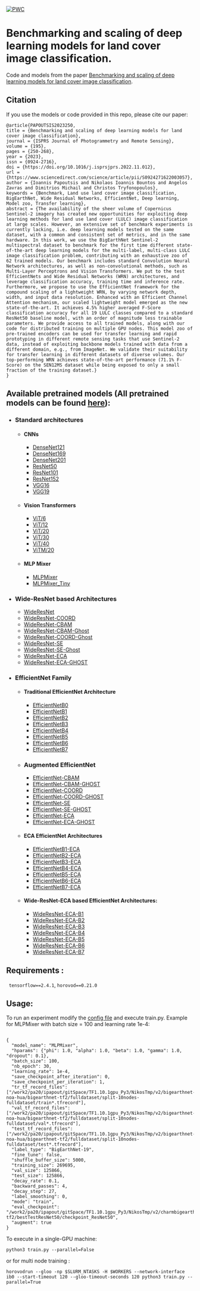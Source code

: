 [![PWC](https://img.shields.io/endpoint.svg?url=https://paperswithcode.com/badge/efficient-deep-learning-models-for-land-cover/multi-label-image-classification-on)](https://paperswithcode.com/sota/multi-label-image-classification-on?p=efficient-deep-learning-models-for-land-cover)


# Benchmarking and scaling of deep learning models for land cover image classification.

Code and models from the paper [Benchmarking and scaling of deep learning models for land cover image classification](https://www.sciencedirect.com/science/article/pii/S0924271622003057).

## Citation 

If you use the models or code provided in this repo, please cite our paper:
```
@article{PAPOUTSIS2023250,
title = {Benchmarking and scaling of deep learning models for land cover image classification},
journal = {ISPRS Journal of Photogrammetry and Remote Sensing},
volume = {195},
pages = {250-268},
year = {2023},
issn = {0924-2716},
doi = {https://doi.org/10.1016/j.isprsjprs.2022.11.012},
url = {https://www.sciencedirect.com/science/article/pii/S0924271622003057},
author = {Ioannis Papoutsis and Nikolaos Ioannis Bountos and Angelos Zavras and Dimitrios Michail and Christos Tryfonopoulos},
keywords = {Benchmark, Land use land cover image classification, BigEarthNet, Wide Residual Networks, EfficientNet, Deep learning, Model zoo, Transfer learning},
abstract = {The availability of the sheer volume of Copernicus Sentinel-2 imagery has created new opportunities for exploiting deep learning methods for land use land cover (LULC) image classification at large scales. However, an extensive set of benchmark experiments is currently lacking, i.e. deep learning models tested on the same dataset, with a common and consistent set of metrics, and in the same hardware. In this work, we use the BigEarthNet Sentinel-2 multispectral dataset to benchmark for the first time different state-of-the-art deep learning models for the multi-label, multi-class LULC image classification problem, contributing with an exhaustive zoo of 62 trained models. Our benchmark includes standard Convolution Neural Network architectures, as well as non-convolutional methods, such as Multi-Layer Perceptrons and Vision Transformers. We put to the test EfficientNets and Wide Residual Networks (WRN) architectures, and leverage classification accuracy, training time and inference rate. Furthermore, we propose to use the EfficientNet framework for the compound scaling of a lightweight WRN, by varying network depth, width, and input data resolution. Enhanced with an Efficient Channel Attention mechanism, our scaled lightweight model emerged as the new state-of-the-art. It achieves 4.5% higher averaged F-Score classification accuracy for all 19 LULC classes compared to a standard ResNet50 baseline model, with an order of magnitude less trainable parameters. We provide access to all trained models, along with our code for distributed training on multiple GPU nodes. This model zoo of pre-trained encoders can be used for transfer learning and rapid prototyping in different remote sensing tasks that use Sentinel-2 data, instead of exploiting backbone models trained with data from a different domain, e.g., from ImageNet. We validate their suitability for transfer learning in different datasets of diverse volumes. Our top-performing WRN achieves state-of-the-art performance (71.1% F-Score) on the SEN12MS dataset while being exposed to only a small fraction of the training dataset.}
}
```



## Available pretrained models (All pretrained models can be found [here](https://www.dropbox.com/sh/8bzc1k1e2ejcb7f/AABLwOp_acItoOD7fubevlFKa?dl=0)): 
- ### Standard architectures
  - #### CNNs  
    - [DenseNet121](https://www.dropbox.com/s/idenhh7g4j3vapb/checkpoint_densenet121.zip?dl=0)
    - [DenseNet169](https://www.dropbox.com/s/qh6cnryod7uric7/checkpoint_DenseNet169.zip?dl=0)
    - [DenseNet201](https://www.dropbox.com/s/w0jdbzdamxfyti7/checkpoint_densenet201.zip?dl=0)
    - [ResNet50](https://www.dropbox.com/s/trsojsbjvlpt9jz/checkpoint_resnet50.zip?dl=0)
    - [ResNet101](https://www.dropbox.com/s/sn2s5xtqlq9721j/checkpoint_resnet101.zip?dl=0)
    - [ResNet152](https://www.dropbox.com/s/ukfsg9s8jxjdb64/checkpoint_resnet152.zip?dl=0)
    - [VGG16](https://www.dropbox.com/s/mxx7jm6pleb9ezu/checkpoint_vgg16.zip?dl=0)
    - [VGG19](https://www.dropbox.com/s/u86oos6i6vp0981/checkpoint_vgg19.zip?dl=0)
  - #### Vision Transformers
    - [ViT/6](https://www.dropbox.com/s/e7ae92x5vitp12e/checkpoint_vit_6.zip?dl=0)
    - [ViT/12](https://www.dropbox.com/s/awyw5uz59cu7rh4/checkpoint_vit_12.zip?dl=0)
    - [ViT/20](https://www.dropbox.com/s/nkmqvulbb9wbgdw/checkpoint_vit_20.zip?dl=0)
    - [ViT/30](https://www.dropbox.com/s/uaayeo2ep7mif3p/checkpoint_vit_30.zip?dl=0)
    - [ViT/40](https://www.dropbox.com/s/yyh8dqngk7j52cw/checkpoint_vit_40.zip?dl=0)
    - [ViTM/20](https://www.dropbox.com/s/4gtoqfjyar27g69/checkpoint_vit_m20.zip?dl=0)
  - #### MLP Mixer
    - [MLPMixer](https://www.dropbox.com/s/29lnfpwc0skkirl/checkpoint_MLPMixer.zip?dl=0)
    - [MLPMixer_Tiny](https://www.dropbox.com/s/lqs69eo512xkkt7/checkpoint_MLPMixer_Tiny.zip?dl=0)

-  ### Wide-ResNet based Architectures
    - [WideResNet](https://www.dropbox.com/s/g2dah9t9zpk5eda/checkpoint_WideResNet.zip?dl=0)
    - [WideResNet-COORD](https://www.dropbox.com/s/qf9n1i0a48uinez/checkpoint_WideResNet_COORD.zip?dl=0)
    - [WideResNet-CBAM](https://www.dropbox.com/s/ddif8bzfoohx2ap/checkpoint_WideResNet_CBAM.zip?dl=0)
    - [WideResNet-CBAM-Ghost](https://www.dropbox.com/s/ychczklu54ifigs/checkpoint_WideResNet_CBAM_GHOST.zip?dl=0)
    - [WideResNet-COORD-Ghost](https://www.dropbox.com/s/ychczklu54ifigs/checkpoint_WideResNet_CBAM_GHOST.zip?dl=0)
    - [WideResNet-SE](https://www.dropbox.com/s/9c6wykn88ettxfs/checkpoint_WideResNet_SE.zip?dl=0) 
    - [WideResNet-SE-Ghost](https://www.dropbox.com/s/9azmeuhfy1ukb52/checkpoint_WideResNet_SE_GHOST.zip?dl=0)
    - [WideResNet-ECA](https://www.dropbox.com/s/9hqv5xibnx719z0/checkpoint_WideResNet_ECA.zip?dl=0)
    - [WideResNet-ECA-GHOST](https://www.dropbox.com/s/51kzqsrdfhby26v/checkpoint_WideResNet_ECA_GHOST.zip?dl=0)


- ### EfficientNet Family
  - #### Traditional EfficientNet Architecture
    - [EfficientNetB0](https://www.dropbox.com/s/bex8c96r29c9c47/checkpoint_EfficientNetB0.zip?dl=0)
    - [EfficientNetB1](https://www.dropbox.com/s/hcvmq8abhl4qs5r/checkpoint_EfficientNetB1.zip?dl=0)
    - [EfficientNetB2](https://www.dropbox.com/s/hcvmq8abhl4qs5r/checkpoint_EfficientNetB1.zip?dl=0)
    - [EfficientNetB3](https://www.dropbox.com/s/onmted8umdqv9k9/checkpoint_EfficientNetB3.zip?dl=0)
    - [EfficientNetB4](https://www.dropbox.com/s/jtvncero96unys0/checkpoint_EfficientNetB4.zip?dl=0)
    - [EfficientNetB5](https://www.dropbox.com/s/yrj930z9y8ecogc/checkpoint_EfficientNetB5.zip?dl=0)
    - [EfficientNetB6](https://www.dropbox.com/s/qe3mtzrsv6zb4qx/checkpoint_EfficientNetB6.zip?dl=0)
    - [EfficientNetB7](https://www.dropbox.com/s/3x6q4869d2t537f/checkpoint_EfficientNetB7.zip?dl=0)
  
  - ### Augmented EfficientNet
    - [EfficientNet-CBAM](https://www.dropbox.com/s/nmd8agsr48fhzox/checkpoint_EfficientNet_CBAM.zip?dl=0)
    - [EfficientNet-CBAM-GHOST](https://www.dropbox.com/s/aqgn71agf9u44nx/checkpoint_EfficientNet_CBAM_GHOST.zip?dl=0)
    - [EfficientNet-COORD](https://www.dropbox.com/s/3i1rjwttsxfpqf3/checkpoint_EfficientNet_COORD.zip?dl=0)
    - [EfficientNet-COORD-GHOST](https://www.dropbox.com/s/5lp6ro9ewfcz0iq/checkpoint_EfficientNet_COORD_GHOST.zip?dl=0)
    - [EfficientNet-SE](https://www.dropbox.com/s/ubv3ke7qerm2nro/checkpoint_EfficientNet_SE.zip?dl=0)
    - [EfficientNet-SE-GHOST](https://www.dropbox.com/s/chagaeszrpgeg44/checkpoint_EfficientNet_SE_GHOST.zip?dl=0)
    - [EfficientNet-ECA](https://www.dropbox.com/s/fnhvuw2uze35tu4/checkpoint_EfficientNet_ECA.zip?dl=0)
    - [EfficientNet-ECA-GHOST](https://www.dropbox.com/s/3we70krnj06r00a/checkpoint_EfficientNet_ECA_GHOST.zip?dl=0)
    
  - #### ECA EfficientNet Architectures
    -  [EfficientNetB1-ECA](https://www.dropbox.com/s/6p1yqen3at9le2w/checkpoint_EfficientNet_ECA_B1.zip?dl=0) 
    -  [EfficientNetB2-ECA](https://www.dropbox.com/s/otfz71k9jpg93d7/checkpoint_EfficientNet_ECA_B2.zip?dl=0)
    -  [EfficientNetB3-ECA](https://www.dropbox.com/s/ncgls9ze7m9v0gn/checkpoint_EfficientNet_ECA_B3.zip?dl=0)
    -  [EfficientNetB4-ECA](https://www.dropbox.com/s/sn5pzw1eryzsid2/checkpoint_EfficientNet_ECA_B4.zip?dl=0)
    -  [EfficientNetB5-ECA](https://www.dropbox.com/s/piwgfovu9bwh91t/checkpoint_EfficientNet_ECA_B5.zip?dl=0)
    -  [EfficientNetB6-ECA](https://www.dropbox.com/s/ryc9hzggwyzmc7k/checkpoint_EfficientNet_ECA_B6.zip?dl=0)
    -  [EfficientNetB7-ECA](https://www.dropbox.com/s/s1a0c2363eh2j9t/checkpoint_EfficientNet_ECA_B7.zip?dl=0)
  
  -  #### Wide-ResNet-ECA based EfficientNet Architectures:
     - [WideResNet-ECA-B1](https://www.dropbox.com/s/pmril11fifyy299/checkpoint_WideResNet_ECA_B1.zip?dl=0)
     - [WideResNet-ECA-B2](https://www.dropbox.com/s/j0n9jzcwoh0u8t6/checkpoint_WideResNet_ECA_B2.zip?dl=0)
     - [WideResNet-ECA-B3](https://www.dropbox.com/s/w18ay6z05t79o9w/checkpoint_WideResNet_ECA_B3.zip?dl=0)
     - [WideResNet-ECA-B4](https://www.dropbox.com/s/tx05ebl3een4ye7/checkpoint_WideResNet_ECA_B4.zip?dl=0)
     - [WideResNet-ECA-B5](https://www.dropbox.com/s/ohnn76kp2byyttc/checkpoint_WideResNet_ECA_B5.zip?dl=0)
     - [WideResNet-ECA-B6](https://www.dropbox.com/s/gdtudop6dim55c5/checkpoint_WideResNet_ECA_B6.zip?dl=0)
     - [WideResNet-ECA-B7](https://www.dropbox.com/s/zh7gnkpvicxulto/checkpoint_WideResNet_ECA_B7.zip?dl=0)


## Requirements :

```  tensorflow==2.4.1 ```, ``` horovod==0.21.0  ```

## Usage:
  To run an experiment modify the [config file](configs/base.json) and execute train.py. Example for MLPMixer with batch size = 100 and learning rate 1e-4:
  ```

{
    "model_name": "MLPMixer",
    "hparams": {"phi": 1.0, "alpha": 1.0, "beta": 1.0, "gamma": 1.0, "dropout": 0.1},
    "batch_size": 100,
    "nb_epoch": 30,
    "learning_rate": 1e-4,
    "save_checkpoint_after_iteration": 0,
    "save_checkpoint_per_iteration": 1,
    "tr_tf_record_files": ["/work2/pa20/ipapout/gitSpace/TF1.10.1gpu_Py3/NikosTmp/v2/bigearthnet-noa-hua/bigearthnet-tf2/fulldataset/split-10nodes-fulldataset/train*.tfrecord"],
    "val_tf_record_files": ["/work2/pa20/ipapout/gitSpace/TF1.10.1gpu_Py3/NikosTmp/v2/bigearthnet-noa-hua/bigearthnet-tf2/fulldataset/split-10nodes-fulldataset/val*.tfrecord"],
    "test_tf_record_files": ["/work2/pa20/ipapout/gitSpace/TF1.10.1gpu_Py3/NikosTmp/v2/bigearthnet-noa-hua/bigearthnet-tf2/fulldataset/split-10nodes-fulldataset/test*.tfrecord"],
    "label_type": "BigEarthNet-19",
    "fine_tune": false,
    "shuffle_buffer_size": 5000,
    "training_size": 269695,
    "val_size": 125866,
    "test_size": 125866,
    "decay_rate": 0.1,
    "backward_passes": 4,
    "decay_step": 27,
    "label_smoothing": 0,
    "mode": "train",
    "eval_checkpoint": "/work2/pa20/ipapout/gitSpace/TF1.10.1gpu_Py3/NikosTmp/v2/charmbigearth/bigearthnet-tf2/bestTestResNet50/checkpoint_ResNet50",
    "augment": true
}

```

To execute in a single-GPU machine:
```
python3 train.py --parallel=False
```

or for multi node training : 
```
horovodrun --gloo -np $SLURM_NTASKS -H $WORKERS --network-interface ib0 --start-timeout 120 --gloo-timeout-seconds 120 python3 train.py --parallel=True
```



